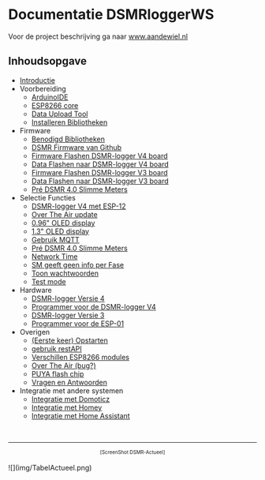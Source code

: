 # Documentatie DSMRloggerWS 

Voor de project beschrijving ga naar 
<a href="https://willem.aandewiel.nl/index.php/2019/04/09/dsmr-logger-v4-slimme-meter-uitlezer/" target = "_blank">www.aandewiel.nl</a>

## Inhoudsopgave

* [Introductie](introductie.md)
* Voorbereiding
    *  [ArduinoIDE](installatieArduinoIDE.md)
    *  [ESP8266 core](installatieESP8266core.md)
    *  [Data Upload Tool](installatieDataUploadTool.md)
    *  [Installeren Bibliotheken](installatieBibliotheken.md)
* Firmware
    *  [Benodigd Bibliotheken](benodigdeBibliotheken.md)
    *  [DSMR Firmware van Github](clonenFirmware.md)
    *  [Firmware Flashen DSMR-logger V4 board](uploadFirmware_V4.md)
    *  [Data Flashen naar DSMR-logger V4 board](uploadDataMap_V4.md)
    *  [Firmware Flashen DSMR-logger V3 board](uploadFirmware_V3.md)
    *  [Data Flashen naar DSMR-logger V3 board](uploadDataMap_V3.md)
    *  [Pré DSMR 4.0 Slimme Meters](Use_Pre40_Protocol.md)
* Selectie Functies
     * [DSMR-logger V4 met ESP-12](Is_ESP12.md)
     * [Over The Air update](Use_Update_Server.md)
     * [0.96" OLED display](Has_OLED_SSD1306.md)
     * [1.3" OLED display](Has_OLED_SH1106.md)
     * [Gebruik MQTT](Use_MQTT.md)
     * [Pré DSMR 4.0 Slimme Meters](Use_Pre40_Protocol.md)
     * [Network Time](Use_NTP_Time.md)
     * [SM geeft geen info per Fase](SM_Has_No_Fase_Info.md)
     * [Toon wachtwoorden](Show_Passwrds.md)
     * [Test mode](Has_No_Meter.md)
* Hardware
    *  [DSMR-logger Versie 4](hardware_V4.md)
    *  [Programmer voor de DSMR-logger V4](hardware_V4_Programmer.md)
    *  [DSMR-logger Versie 3](hardware_V3.md)
    *  [Programmer voor de ESP-01](hardware_V3_Programmer.md)
* Overigen
    *  [(Eerste keer) Opstarten](Opstarten.md)
    *  [gebruik restAPI](restAPI.md)
    *  [Verschillen ESP8266 modules](verschillenESP8266.md)
    *  [Over The Air (bug?)](uploadOTA-bug.md)
    *  [PUYA flash chip](PUYA_patch.md)
    *  [Vragen en Antwoorden](QenA.md)
* Integratie met andere systemen
    *  [Integratie met Domoticz](integratieDomoticz.md)
    *  [Integratie met Homey](integratieHomey.md)
    *  [Integratie met Home Assistant](integratieHassio.md)


<br>

---
<center  style="font-size: 70%">[ScreenShot DSMR-Actueel]</center><br>
![](img/TabelActueel.png)
